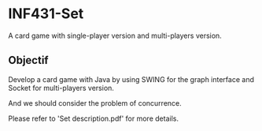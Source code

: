 # INF431-Set
A card game with single-player version and multi-players version.

Objectif
-------------------------
Develop a card game with Java by using SWING for the graph interface and Socket for multi-players version.

And we should consider the problem of concurrence.

Please refer to 'Set description.pdf' for more details.
